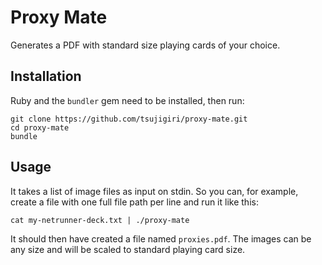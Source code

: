 # Proxy Mate

Generates a PDF with standard size playing cards of your choice.

## Installation

Ruby and the `bundler` gem need to be installed, then run:

```
git clone https://github.com/tsujigiri/proxy-mate.git
cd proxy-mate
bundle
```

## Usage

It takes a list of image files as input on stdin. So you can, for example,
create a file with one full file path per line and run it like this:

```
cat my-netrunner-deck.txt | ./proxy-mate
```

It should then have created a file named `proxies.pdf`. The images can be any
size and will be scaled to standard playing card size.
